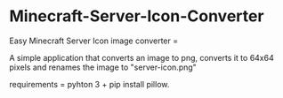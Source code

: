 # Minecraft-Server-Icon-Converter
Easy Minecraft Server Icon image converter =

A simple application that converts an image to png, converts it to 64x64 pixels and renames the image to "server-icon.png"

requirements = pyhton 3 + pip install pillow.
